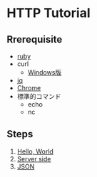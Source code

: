 # HTTP Tutorial

## Rrerequisite

- [ruby](https://www.ruby-lang.org/ja/downloads/)
- curl
    - [Windows版](https://curl.haxx.se/)
- [jq](https://stedolan.github.io/jq/)
- [Chrome](https://www.google.com/intl/ja/chrome/)
- 標準的コマンド
    - echo
    - nc


## Steps

1. [Hello, World](./01_hello_world/README.md)
1. [Server side](./02_server_side/README.md)
1. [JSON](./03_json/README.md)
